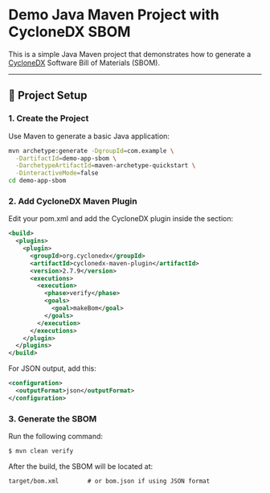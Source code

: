 # Demo Java Maven Project with CycloneDX SBOM

This is a simple Java Maven project that demonstrates how to generate a [CycloneDX](https://cyclonedx.org/) Software Bill of Materials (SBOM).

---

## 🚀 Project Setup

### 1. Create the Project

Use Maven to generate a basic Java application:

```bash
mvn archetype:generate -DgroupId=com.example \
  -DartifactId=demo-app-sbom \
  -DarchetypeArtifactId=maven-archetype-quickstart \
  -DinteractiveMode=false
cd demo-app-sbom
```

### 2. Add CycloneDX Maven Plugin
Edit your pom.xml and add the CycloneDX plugin inside the <build> section:

``` xml
<build>
  <plugins>
    <plugin>
      <groupId>org.cyclonedx</groupId>
      <artifactId>cyclonedx-maven-plugin</artifactId>
      <version>2.7.9</version>
      <executions>
        <execution>
          <phase>verify</phase>
          <goals>
            <goal>makeBom</goal>
          </goals>
        </execution>
      </executions>
    </plugin>
  </plugins>
</build>
```

For JSON output, add this:

``` xml
<configuration>
  <outputFormat>json</outputFormat>
</configuration>
```

### 3. Generate the SBOM
Run the following command:

``` bash
$ mvn clean verify
```

After the build, the SBOM will be located at:

```
target/bom.xml        # or bom.json if using JSON format
```